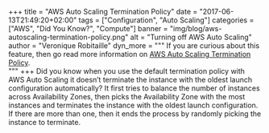 +++
title = "AWS Auto Scaling Termination Policy"
date = "2017-06-13T21:49:20+02:00"
tags = ["Configuration", "Auto Scaling"]
categories = ["AWS", "Did You Know?", "Compute"]
banner = "img/blog/aws-autoscaling-termination-policy.png"
alt = "Turning off AWS Auto Scaling"
author = "Veronique Robitaille"
dyn_more = """
If you are curious about this feature, then go read more information on <a href="https://docs.aws.amazon.com/autoscaling/ec2/userguide/as-instance-termination.html#default-termination-policy" target="_blank">AWS Auto Scaling Termination Policy</a>.           
"""
+++
Did you know when you use the default termination policy with AWS Auto Scaling it doesn’t terminate the instance with the oldest launch configuration automatically?  It first tries to balance the number of instances across Availability Zones, then picks the Availability Zone with the most instances and terminates the instance with the oldest launch configuration.  If there are more than one, then it ends the process by randomly picking the instance to terminate.

